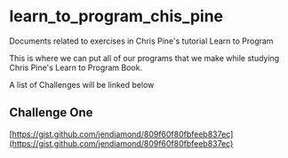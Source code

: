 # learn_to_program_chis_pine
Documents related to exercises in Chris Pine's tutorial Learn to Program

This is where we can put all of our programs that we make while studying Chris Pine's Learn to Program Book.

A list of Challenges will be linked below

## Challenge One
[https://gist.github.com/jendiamond/809f60f80fbfeeb837ec](https://gist.github.com/jendiamond/809f60f80fbfeeb837ec)
